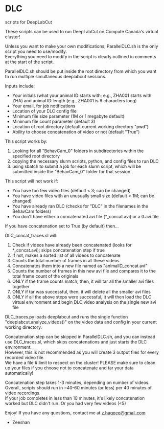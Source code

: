 # DLC
scripts for DeepLabCut

These scripts can be used to run DeepLabCut on Compute Canada's virtual cluster!

Unless you want to make your own modifications, ParallelDLC.sh is the only script you need to use/modify.<br>
Everything you need to modify in the script is clearly outlined in comments at the start of the script.

ParallelDLC.sh should be put inside the root directory from which you want to run multiple simultaneous deeplabcut sessions.

Inputs include:
- Your initials (what your animal ID starts with; e.g., ZHA001 starts with ZHA) and animal ID length (e.g., ZHA001 is 6 characters long)
- Your email, for job notifications
- Location of your DLC config file
- Minimum file size parameter (1M or 1 megabyte default)
- Minimum file count parameter (default 3)
- Location of root directory (default current working directory "pwd")
- Ability to choose concatenation of video or not (default "True")

This script works by:

1. Looking for all "BehavCam_0" folders in subdirectories within the specified root directory
2. copying the necessary slurm scripts, python, and config files to run DLC
3. using sbatch to submit a job for each slurm script, which will be submitted inside the "BehavCam_0" folder for that session.

This script will not work if:
- You have too few video files (default < 3; can be changed)
- You have video files with an unusually small size (default < 1M; can be changed)
- You have already ran DLC (checks for "DLC" in the filenames in the BehavCam folders)
- You don't have either a concatenated avi file (*_concat.avi) or a 0.avi file

If you have concatenation set to True (by default) then...

DLC_concat_traces.sl will:

1. Check if videos have already been concatenated (looks for *_concat.avi); skips concatenation step if true
2. If not, makes a sorted list of all videos to concatenate
3. Counts the total number of frames in all these videos
4. Concatenates them into a new file named as "animalID_concat.avi"
5. Counts the number of frames in this new avi file and compares it to the total frame count of the originals
6. ONLY if the frame counts match, then, it will tar all the smaller avi files together
7. ONLY if tar was successful, then, it will delete all the smaller avi files
8. ONLY if all the above steps were successful, it will then load the DLC virtual environment and begin DLC video analysis on the single new avi file 

DLC_traces.py loads deeplabcut and runs the single function "deeplabcut.analyze_videos()" on the video data and config in your current working directory.

Concatenation step can be skipped in ParallelDLC.sh, and you can instead use DLC_traces.sl, which skips concatenations and just starts the DLC environment.<br> 
However, this is not recommended as you will create 3 output files for every recorded video file.<br> 
We have a file # limit to respect on the cluster! PLEASE make sure to clean up your files if you choose not to concatenate and tar your data automatically!

Concatenation step takes 1-3 minutes, depending on number of videos.<br>
Overall, scripts should run in ~40-60 minutes (or less) per 40 minutes of video recordings.<br>
If your job completes in less than 10 minutes, it's likely concatenation worked but DLC didn't run. Or you had very few videos (<5)

Enjoy! If you have any questions, contact me at z.haqqee@gmail.com

- Zeeshan

